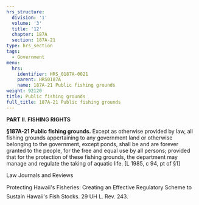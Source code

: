 ```yaml
---
hrs_structure:
  division: '1'
  volume: '3'
  title: '12'
  chapter: 187A
  section: 187A-21
type: hrs_section
tags:
  - Government
menu:
  hrs:
    identifier: HRS_0187A-0021
    parent: HRS0187A
    name: 187A-21 Public fishing grounds
weight: 92120
title: Public fishing grounds
full_title: 187A-21 Public fishing grounds
---
```

**PART II. FISHING RIGHTS**

**§187A-21 Public fishing grounds.** Except as otherwise provided by law, all fishing grounds appertaining to any government land or otherwise belonging to the government, except ponds, shall be and are forever granted to the people, for the free and equal use by all persons; provided that for the protection of these fishing grounds, the department may manage and regulate the taking of aquatic life. [L 1985, c 94, pt of §1]

Law Journals and Reviews

Protecting Hawaii's Fisheries: Creating an Effective Regulatory Scheme to Sustain Hawaii's Fish Stocks. 29 UH L. Rev. 243.